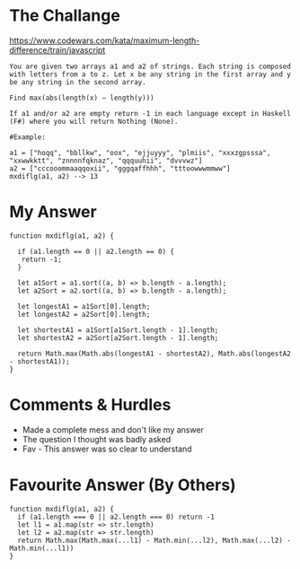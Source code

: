 # The Challange

https://www.codewars.com/kata/maximum-length-difference/train/javascript

```
You are given two arrays a1 and a2 of strings. Each string is composed with letters from a to z. Let x be any string in the first array and y be any string in the second array.

Find max(abs(length(x) − length(y)))

If a1 and/or a2 are empty return -1 in each language except in Haskell (F#) where you will return Nothing (None).

#Example:

a1 = ["hoqq", "bbllkw", "oox", "ejjuyyy", "plmiis", "xxxzgpsssa", "xxwwkktt", "znnnnfqknaz", "qqquuhii", "dvvvwz"]
a2 = ["cccooommaaqqoxii", "gggqaffhhh", "tttoowwwmmww"]
mxdiflg(a1, a2) --> 13
```

# My Answer

```
function mxdiflg(a1, a2) {

  if (a1.length == 0 || a2.length == 0) {
   return -1;
  }
  
  let a1Sort = a1.sort((a, b) => b.length - a.length);
  let a2Sort = a2.sort((a, b) => b.length - a.length);
  
  let longestA1 = a1Sort[0].length;
  let longestA2 = a2Sort[0].length;
  
  let shortestA1 = a1Sort[a1Sort.length - 1].length;
  let shortestA2 = a2Sort[a2Sort.length - 1].length;
  
  return Math.max(Math.abs(longestA1 - shortestA2), Math.abs(longestA2 - shortestA1));
}
```

# Comments & Hurdles

* Made a complete mess and don't like my answer
* The question I thought was badly asked
* Fav - This answer was so clear to understand

# Favourite Answer (By Others)
```
function mxdiflg(a1, a2) {
  if (a1.length === 0 || a2.length === 0) return -1
  let l1 = a1.map(str => str.length)
  let l2 = a2.map(str => str.length)
  return Math.max(Math.max(...l1) - Math.min(...l2), Math.max(...l2) - Math.min(...l1))
}
```